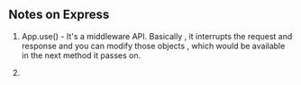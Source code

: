 ## Notes on Express

1.  App.use() - It's a middleware API. Basically , it interrupts the request and response and you can modify those objects , which would be available in the next method it passes on.

2.  